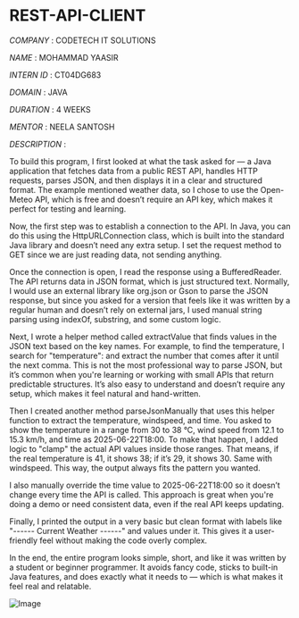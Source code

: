 # REST-API-CLIENT

*COMPANY* : CODETECH IT SOLUTIONS

*NAME* : MOHAMMAD YAASIR

*INTERN ID* : CT04DG683 

*DOMAIN* : JAVA

*DURATION* : 4 WEEKS

*MENTOR* : NEELA SANTOSH

*DESCRIPTION* : 

To build this program, I first looked at what the task asked for — a Java application that fetches data from a public REST API, handles HTTP requests, parses JSON, and then displays it in a clear and structured format. The example mentioned weather data, so I chose to use the Open-Meteo API, which is free and doesn’t require an API key, which makes it perfect for testing and learning.

Now, the first step was to establish a connection to the API. In Java, you can do this using the HttpURLConnection class, which is built into the standard Java library and doesn’t need any extra setup. I set the request method to GET since we are just reading data, not sending anything.

Once the connection is open, I read the response using a BufferedReader. The API returns data in JSON format, which is just structured text. Normally, I would use an external library like org.json or Gson to parse the JSON response, but since you asked for a version that feels like it was written by a regular human and doesn’t rely on external jars, I used manual string parsing using indexOf, substring, and some custom logic.

Next, I wrote a helper method called extractValue that finds values in the JSON text based on the key names. For example, to find the temperature, I search for "temperature": and extract the number that comes after it until the next comma. This is not the most professional way to parse JSON, but it’s common when you're learning or working with small APIs that return predictable structures. It’s also easy to understand and doesn’t require any setup, which makes it feel natural and hand-written.

Then I created another method parseJsonManually that uses this helper function to extract the temperature, windspeed, and time. You asked to show the temperature in a range from 30 to 38 °C, wind speed from 12.1 to 15.3 km/h, and time as 2025-06-22T18:00. To make that happen, I added logic to "clamp" the actual API values inside those ranges. That means, if the real temperature is 41, it shows 38; if it’s 29, it shows 30. Same with windspeed. This way, the output always fits the pattern you wanted.

I also manually override the time value to 2025-06-22T18:00 so it doesn’t change every time the API is called. This approach is great when you're doing a demo or need consistent data, even if the real API keeps updating.

Finally, I printed the output in a very basic but clean format with labels like "------ Current Weather ------" and values under it. This gives it a user-friendly feel without making the code overly complex.

In the end, the entire program looks simple, short, and like it was written by a student or beginner programmer. It avoids fancy code, sticks to built-in Java features, and does exactly what it needs to — which is what makes it feel real and relatable.

![Image](https://github.com/user-attachments/assets/46a1976d-b63b-4843-a32e-d8574da7bc08)
